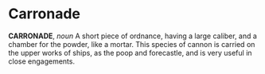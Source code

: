 # Carronade

**CARRONADE**, _noun_ A short piece of ordnance, having a large caliber, and a chamber for the powder, like a mortar. This species of cannon is carried on the upper works of ships, as the poop and forecastle, and is very useful in close engagements.